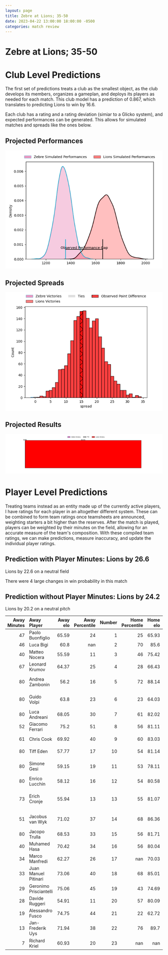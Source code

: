 ```yaml
---  
layout: page  
title: Zebre at Lions; 35-50  
date: 2023-04-22 13:00:00 18:00:00 -0500  
categories: match review  
---
```

# Zebre at Lions; 35-50

# Club Level Predictions


The first set of predictions treats a club as the smallest object, as the club develops its members, organizes a gameplan, and deploys its players as needed for each match. This club model has a prediction of 0.867, which translates to predicting Lions to win by 16.6.

Each club has a rating and a rating deviation (simiar to a Glicko system), and expected performances can be generated. This allows for simulated matches and spreads like the ones below.
## Projected Performances


![Projected Performances](plots/performances_2023-04-22-Lions-Zebre.png)
## Projected Spreads


![Projected Spreads](plots/spreads_2023-04-22-Lions-Zebre.png)
## Projected Results


![Projected Results](plots/resultbar_2023-04-22-Lions-Zebre.png)
# Player Level Predictions


Treating teams instead as an entity made up of the currently active players, I have ratings for each player in an altogether different system. These can be combined to form team ratings once teamsheets are announced, weighting starters a bit higher than the reserves. After the match is played, players can be weighted by their minutes on the field, allowing for an accurate measure of the team's composition. With these compiled team ratings, we can make predictions, measure inaccuracy, and update the individual player ratings.
## Prediction with Player Minutes: Lions by 26.6


Lions by 22.6 on a neutral field

There were 4 large changes in win probability in this match
## Prediction without Player Minutes: Lions by 24.2


Lions by 20.2 on a neutral pitch



|   Away Minutes | Away Player            |   Away elo |   Away Percentile |   Number |   Home Percentile |   Home elo | Home Player                 |   Home Minutes |
|---------------:|:-----------------------|-----------:|------------------:|---------:|------------------:|-----------:|:----------------------------|---------------:|
|             47 | Paolo Buonfiglio       |      65.59 |                24 |        1 |                25 |      65.93 | Rhynardt Rinjsburger        |             69 |
|             46 | Luca Bigi              |      60.8  |               nan |        2 |                70 |      85.6  | PJ Botha                    |             69 |
|             40 | Matteo Nocera          |      55.59 |                11 |        3 |                46 |      75.42 | Asenathi Ntlabakanye        |             46 |
|             67 | Leonard Krumov         |      64.37 |                25 |        4 |                28 |      66.43 | Willem Alberts              |             46 |
|             80 | Andrea Zambonin        |      56.2  |                16 |        5 |                72 |      88.14 | Ruben (Hobo) Schoeman       |             80 |
|             80 | Guido Volpi            |      63.8  |                23 |        6 |                23 |      64.03 | Jacobus Albertus Kriel      |             80 |
|             80 | Luca Andreani          |      68.05 |                30 |        7 |                61 |      82.02 | Ruan Venter                 |             71 |
|             52 | Giacomo Ferrari        |      75.2  |                51 |        8 |                56 |      81.11 | Francke Horn                |             80 |
|             61 | Chris Cook             |      69.92 |                40 |        9 |                60 |      83.03 | Sanele Nohamba              |             69 |
|             80 | Tiff Eden              |      57.77 |                17 |       10 |                54 |      81.14 | Gianni Dean Lombard         |             44 |
|             80 | Simone Gesi            |      59.15 |                19 |       11 |                53 |      78.11 | Edwill Charl van der Merwe  |             80 |
|             80 | Enrico Lucchin         |      58.12 |                16 |       12 |                54 |      80.58 | Marius Louw                 |             80 |
|             73 | Erich Cronje           |      55.94 |                13 |       13 |                55 |      81.07 | Manuel Johern (Mannie) Rass |             80 |
|             51 | Jacobus van Wyk        |      71.02 |                37 |       14 |                68 |      86.36 | Sibahle Ndiphiwe Maxwane    |             80 |
|             80 | Jacopo Trulla          |      68.53 |                33 |       15 |                56 |      81.71 | Quan Horn                   |             80 |
|             40 | Muhamed Hasa           |      70.42 |                34 |       16 |                56 |      80.04 | Andries Coetzee             |             36 |
|             34 | Marco Manfredi         |      62.27 |                26 |       17 |               nan |      70.03 | Ruan Martin Dreyer          |             34 |
|             33 | Juan Manuel Pitinari   |      73.06 |                40 |       18 |                68 |      85.01 | Emmanuel Tshituka           |             34 |
|             29 | Geronimo Prisciantelli |      75.06 |                45 |       19 |                43 |      74.69 | Morne Van den Berg          |             11 |
|             28 | Davide Ruggeri         |      54.91 |                11 |       20 |                57 |      80.09 | Morgan Naude                |             11 |
|             19 | Alessandro Fusco       |      74.75 |                44 |       21 |                22 |      62.72 | Morné Brandon               |             11 |
|             13 | Jan-Frederik Uys       |      71.94 |                38 |       22 |                76 |      89.7  | Ruan Delport                |              9 |
|              7 | Richard Kriel          |      60.93 |                20 |       23 |               nan |     nan    | nan                         |            nan |

